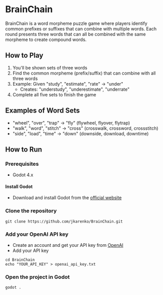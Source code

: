 # BrainChain

BrainChain is a word morpheme puzzle game where players identify common prefixes or suffixes that can combine with multiple words. Each round presents three words that can all be combined with the same morpheme to create compound words.

## How to Play
1. You'll be shown sets of three words
2. Find the common morpheme (prefix/suffix) that can combine with all three words
3. Example: Given "study", "estimate", "rate" → "under" 
   - Creates: "understudy", "underestimate", "underrate"
4. Complete all five sets to finish the game

## Examples of Word Sets
- "wheel", "over", "trap" → "fly" (flywheel, flyover, flytrap)
- "walk", "word", "stitch" → "cross" (crosswalk, crossword, crossstitch)
- "side", "load", "time" → "down" (downside, download, downtime)

## How to Run

### Prerequisites
- Godot 4.x

#### Install Godot
- Download and install Godot from the [official website](https://godotengine.org/download)

### Clone the repository
```
git clone https://github.com/jkarenko/BrainChain.git
```

### Add your OpenAI API key
- Create an account and get your API key from [OpenAI](https://platform.openai.com/api-keys)
- Add your API key
```
cd BrainChain
echo "YOUR_API_KEY" > openai_api_key.txt
```

### Open the project in Godot
```
godot .
```
